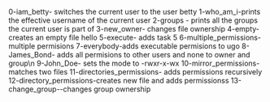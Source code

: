0-iam_betty- switches the current user to the user betty
1-who_am_i-prints the effective username of the current user
2-groups - prints all the groups the current user is part of
3-new_owner- changes file ownership
4-empty- creates an empty file hello
5-execute- adds task 5
6-multiple_permissions-multiple permisions
7-everybody-adds executable permisions to ugo
8-James_Bond- adds all permisions to other users and none to owner and group\n
9-John_Doe- sets the mode to -rwxr-x-wx
10-mirror_permissions- matches two files
11-directories_permissions- adds permissions recursively
12-directory_permissions-creates new file and adds permissionss
13-change_group--changes group ownership
